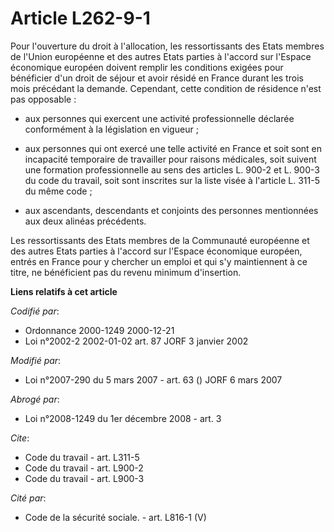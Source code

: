 # Article L262-9-1

Pour l'ouverture du droit à l'allocation, les ressortissants des Etats membres de l'Union européenne et des autres Etats
parties à l'accord sur l'Espace économique européen doivent remplir les conditions exigées pour bénéficier d'un droit de
séjour et avoir résidé en France durant les trois mois précédant la demande. Cependant, cette condition de résidence n'est
pas opposable :

- aux personnes qui exercent une activité professionnelle déclarée conformément à la législation en vigueur ;

- aux personnes qui ont exercé une telle activité en France et soit sont en incapacité temporaire de travailler pour raisons
médicales, soit suivent une formation professionnelle au sens des articles L. 900-2 et L. 900-3 du code du travail, soit sont
inscrites sur la liste visée à l'article L. 311-5 du même code ;

- aux ascendants, descendants et conjoints des personnes mentionnées aux deux alinéas précédents.

Les ressortissants des Etats membres de la Communauté européenne et des autres Etats parties à l'accord sur l'Espace
économique européen, entrés en France pour y chercher un emploi et qui s'y maintiennent à ce titre, ne bénéficient pas du
revenu minimum d'insertion.

**Liens relatifs à cet article**

_Codifié par_:

  - Ordonnance 2000-1249 2000-12-21
  - Loi n°2002-2 2002-01-02 art. 87 JORF 3 janvier 2002

_Modifié par_:

  - Loi n°2007-290 du 5 mars 2007 - art. 63 () JORF 6 mars 2007

_Abrogé par_:

  - Loi n°2008-1249 du 1er décembre 2008 - art. 3

_Cite_:

  - Code du travail - art. L311-5
  - Code du travail - art. L900-2
  - Code du travail - art. L900-3

_Cité par_:

  - Code de la sécurité sociale. - art. L816-1 (V)
